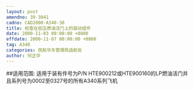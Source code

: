 ```yaml
---
layout: post
amendno: 39-3041
cadno: CAD2000-A340-30
title: 检查在低压燃油活门上的驱动组件
date: 2000-11-03 00:00:00 +0800
effdate: 2000-11-07 00:00:00 +0800
tag: A340
categories: 民航华东管理局适航处
author: 何正华
---
```


##适用范围:
适用于装有件号为P/N HTE900212或HTE900160的LP燃油活门并且系列号为0002至0327号的所有A340系列飞机

